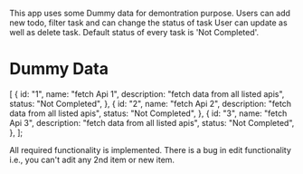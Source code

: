 This app uses some Dummy data for demontration purpose. 
Users can add new todo, filter task and can change the status of task
User can update as well as delete task.
Default status of every task is 'Not Completed'.

# Dummy Data

[
  {
    id: "1",
    name: "fetch Api 1",
    description: "fetch data from all listed apis",
    status: "Not Completed",
  },
  {
    id: "2",
    name: "fetch Api 2",
    description: "fetch data from all listed apis",
    status: "Not Completed",
  },
  {
    id: "3",
    name: "fetch Api 3",
    description: "fetch data from all listed apis",
    status: "Not Completed",
  },
];

All required functionality is implemented. 
There is a bug in edit functionality i.e., you can't adit any 2nd item or new item.